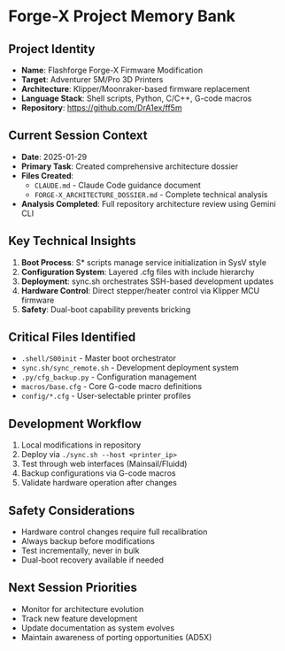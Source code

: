 # Forge-X Project Memory Bank

## Project Identity
- **Name**: Flashforge Forge-X Firmware Modification
- **Target**: Adventurer 5M/Pro 3D Printers
- **Architecture**: Klipper/Moonraker-based firmware replacement
- **Language Stack**: Shell scripts, Python, C/C++, G-code macros
- **Repository**: https://github.com/DrA1ex/ff5m

## Current Session Context
- **Date**: 2025-01-29
- **Primary Task**: Created comprehensive architecture dossier
- **Files Created**:
  - `CLAUDE.md` - Claude Code guidance document
  - `FORGE-X_ARCHITECTURE_DOSSIER.md` - Complete technical analysis
- **Analysis Completed**: Full repository architecture review using Gemini CLI

## Key Technical Insights
1. **Boot Process**: S* scripts manage service initialization in SysV style
2. **Configuration System**: Layered .cfg files with include hierarchy
3. **Deployment**: sync.sh orchestrates SSH-based development updates
4. **Hardware Control**: Direct stepper/heater control via Klipper MCU firmware
5. **Safety**: Dual-boot capability prevents bricking

## Critical Files Identified
- `.shell/S00init` - Master boot orchestrator
- `sync.sh/sync_remote.sh` - Development deployment system
- `.py/cfg_backup.py` - Configuration management
- `macros/base.cfg` - Core G-code macro definitions
- `config/*.cfg` - User-selectable printer profiles

## Development Workflow
1. Local modifications in repository
2. Deploy via `./sync.sh --host <printer_ip>`
3. Test through web interfaces (Mainsail/Fluidd)
4. Backup configurations via G-code macros
5. Validate hardware operation after changes

## Safety Considerations
- Hardware control changes require full recalibration
- Always backup before modifications
- Test incrementally, never in bulk
- Dual-boot recovery available if needed

## Next Session Priorities
- Monitor for architecture evolution
- Track new feature development
- Update documentation as system evolves
- Maintain awareness of porting opportunities (AD5X)